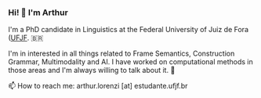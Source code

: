 ### Hi! 👋 I'm Arthur

I'm a PhD candidate in Linguistics at the Federal University of Juiz de Fora ([UFJF](https://www2.ufjf.br/ppglinguistica-en/). 🇧🇷

I'm in interested in all things related to Frame Semantics, Construction Grammar, Multimodality and AI. I have worked on computational methods in those areas and I'm always willing to talk about it. 💬

📫 How to reach me: arthur.lorenzi [at] estudante.ufjf.br
